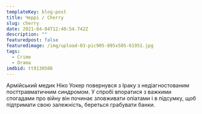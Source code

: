 ```yaml
---
templateKey: blog-post
title: Черрі / Cherry
slug: cherry
date: 2021-04-04T12:40:54.742Z
description: ""
featuredpost: false
featuredimage: /img/upload-03-pic905-895x505-61951.jpg
tags:
  - Crime
  - Drama
imdbid: tt9130508
---
```

Армійський медик Ніко Уокер повернувся з Іраку з недіагностованим посттравматичним синдромом. У спробі впоратися з важкими спогадами про війну він починає зловживати опіатами і в підсумку, щоб підтримати свою залежність, береться грабувати банки.